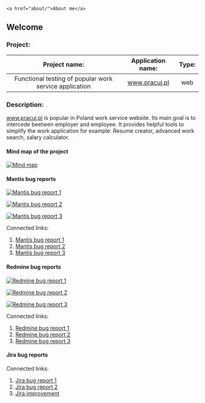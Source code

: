                                                                                               <a href="about/">About me</a>

## Welcome



### Project:

|                 Project name:                          |  Application name: | Type: |
|                     :--:                               |        :--:        |  :--: |
| Functional testing of popular work service application |   www.pracuj.pl    |  web  |


### Description:

  www.pracuj.pl is popular in Poland work service website. Its main goal is to intercede beetwen employer and employee. It provides helpful tools to simplify the work application for example: Resume creator, advanced work search, salary calculator.

#### Mind map of the project

[![Mind map](https://eriziel.github.io/portfolio/Images/Mind_map.png)](https://eriziel.github.io/Portfolio/Images/Mind_map.png)


#### Mantis bug reports

[![Mantis bug report 1](https://eriziel.github.io/portfolio/Images/Mantis_bug_report_1.png)](https://eriziel.github.io/Portfolio/Images/Mantis_bug_report_1.png)

[![Mantis bug report 2](https://eriziel.github.io/portfolio/Images/Mantis_bug_report_2.png)](https://eriziel.github.io/Portfolio/Images/Mantis_bug_report_2.png)

[![Mantis bug report 3](https://eriziel.github.io/portfolio/Images/Mantis_improvement.png)](https://eriziel.github.io/Portfolio/Images/Mantis_improvement.png)

Connected links: 
1. [Mantis bug report 1](http://software-testing.ru/bts/view.php?id=10057)
2. [Mantis bug report 2](https://software-testing.ru/bts/view.php?id=10112)
3. [Mantis bug report 3](https://software-testing.ru/bts/view.php?id=10065)

#### Redmine bug reports

[![Redmine bug report 1](https://eriziel.github.io/portfolio/Images/Redmine_bug_report_1.png)](https://eriziel.github.io/Portfolio/Images/Redmine_bug_report_1.png)

[![Redmine bug report 2](https://eriziel.github.io/portfolio/Images/Redmine_bug_report_2.png)](https://eriziel.github.io/Portfolio/Images/Redmine_bug_report_2.png)

[![Redmine bug report 3](https://eriziel.github.io/portfolio/Images/Redmine_bug_report_3.png)](https://eriziel.github.io/Portfolio/Images/Redmine_bug_report_3.png)

Connected links: 
1. [Redmine bug report 1](http://redmine.qa-courses.com/issues/286)
2. [Redmine bug report 2](http://redmine.qa-courses.com/issues/284)
3. [Redmine bug report 3](http://redmine.qa-courses.com/issues/285)

#### Jira bug reports

Connected links: 
1. [Jira bug report 1](https://marcinb.atlassian.net/browse/PP-3?atlOrigin=eyJpIjoiNmUzNDI4ZWFlMWVhNGQ2OTllNmY5OTQ3YTQwYjJiYWEiLCJwIjoiaiJ9)
2. [Jira bug report 2](https://marcinb.atlassian.net/browse/PP-1?atlOrigin=eyJpIjoiYTFlZTZiZmRlYWY3NDI4Y2I1NTljOTk0N2RjOTkxZWQiLCJwIjoiaiJ9)
3. [Jira improvement](
https://marcinb.atlassian.net/browse/PP-2?atlOrigin=eyJpIjoiMWI5Mzc4ZTkxOWNiNDFkZmJkMDEwMTAzOTNjYWU4MmIiLCJwIjoiaiJ9)


